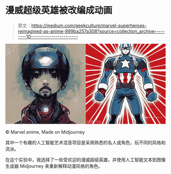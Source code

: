 # 漫威超级英雄被改编成动画

> 原文：<https://medium.com/geekculture/marvel-superheroes-reimagined-as-anime-999ba257a308?source=collection_archive---------10----------------------->

![](img/772d1338edde11071fcc6929a1cdc3f2.png)

© Marvel anime, Made on Midjourney

其中一个有趣的人工智能艺术混音项目是采用熟悉的名人或角色，玩不同的风格和流派。

在这个实验中，我选择了一些受欢迎的漫威超级英雄，并使用人工智能文本到图像生成器 Midjourney 来重新解释动漫风格的角色。